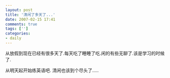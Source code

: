 ```yaml
---
layout: post
title: '清闲了多天了...'
date: 2007-02-15 17:41
comments: true
tags: ['']
categories:
- daily
---
```


从放假到现在已经有很多天了.每天吃了睡睡了吃.闲的有些无聊了.该是学习的时候了.

从明天起开始练英语吧. 清闲也该到个尽头了.....

